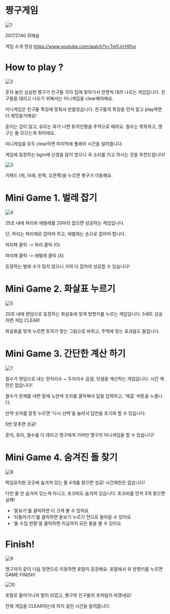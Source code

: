 # 짱구게임

![1](https://user-images.githubusercontent.com/70987287/100384825-6b4cf300-3064-11eb-85d4-d5c95cf706d4.png)

20172740 최예슬

게임 소개 영상 https://www.youtube.com/watch?v=TmYJrrHlfxo

# How to play ? 

![2](https://user-images.githubusercontent.com/70987287/100384827-6c7e2000-3064-11eb-8b10-85019a7be233.png)

혼자 놀던 심심한 짱구가 친구들 각자 집에 찾아가서 한명씩 데려 나오는 게임입니다. 친구들을 데리고 나오기 위해서는 미니게임을 clear해야해요.

미니게임은 친구들 특징에 맞춰서 만들었습니다. 친구들의 특징을 먼저 알고 play하면 더 재밋을거에요!

훈이는 겁이 많고, 유리는 화가 나면 토끼인형을 주먹으로 때려요. 철수는 똑똑하고, 맹구는 돌 모으는게 취미에요.

미니게임을 모두 clear하면 마지막에 플레이 시간을 알려줍니다.

게임에 등장하는 bgm에 신경을 많이 썼으니 꼭 소리를 키고 하시는 것을 추천드립니다!


![3](https://user-images.githubusercontent.com/70987287/100384829-6d16b680-3064-11eb-8dad-8bef6420c7cb.png)

키패드 (위, 아래, 왼쪽, 오른쪽)을 누르면 짱구가 이동해요.


# Mini Game 1. 벌레 잡기

![4](https://user-images.githubusercontent.com/70987287/100384830-6daf4d00-3064-11eb-9f81-806520887b67.png)

25초 내에 파리와 애벌레를 20마리 잡으면 성공하는 게임입니다. 

단, 파리는 파리채로 잡아야 하고, 애벌레는 손으로 잡아야 합니다. 

파리채 클릭 -> 파리 클릭 (O)

파리채 클릭 -> 애벌레 클릭 (X)

등장하는 벌레 수가 많지 않으니 거의 다 잡아야 성공할 수 있습니다!

# Mini Game 2. 화살표 누르기 

![5](https://user-images.githubusercontent.com/70987287/100384831-6e47e380-3064-11eb-92d4-7d967736691e.png)

20초 내에 랜덤으로 등장하는 화살표에 맞게 방향키를 누르는 게임입니다. 5세트 성공하면 게임 CLEAR!

화살표를 맞게 누르면 토끼가 맞는 그림으로 바뀌고, 주먹에 맞는 효과음도 들립니다.


# Mini Game 3. 간단한 계산 하기 

![7](https://user-images.githubusercontent.com/70987287/100384835-6ee07a00-3064-11eb-9a12-1cff67da5b49.png)

철수가 랜덤으로 내는 한자리수 ~ 두자리수 곱셈, 덧셈을 계산하는 게임입니다. 시간 제한은 없습니다!

철수가 문제를 내면 밑에 노란색 숫자를 클릭해서 답을 입력하고, '제출' 버튼을 누릅니다.

만약 숫자를 잘못 누르면 '다시 선택'을 눌러서 답칸을 초기화 할 수 있습니다.

5번 맞추면 성공! 


훈이, 유리, 철수를 다 데리고 맹구에게 가야만 맹구의 미니게임을 할 수 있습니다!


# Mini Game 4. 숨겨진 돌 찾기 

![8](https://user-images.githubusercontent.com/70987287/100384836-6f791080-3064-11eb-8751-4c1e53063d96.png)

떡잎유치원 곳곳에 숨겨져 있는 돌 4개를 찾으면 성공! 시간제한은 없습니다!

다만 돌 만 숨겨져 있는게 아니고, 초코비도 숨겨져 있습니다. 초코비를 먼저 3개 찾으면 실패!

* '돋보기'를 클릭하면 더 크게 볼 수 있어요
* '되돌아가기'를 클릭하면 돋보기 누르기 전으로 돌아갈 수 있어요
* '돌 수집 현황'을 클릭하면 지금까지 모은 돌을 볼 수 있어요

# Finish!

![9](https://user-images.githubusercontent.com/70987287/100384839-7011a700-3064-11eb-8625-e125d066d5f0.png)

맹구까지 같이 다음 장면으로 이동하면 포탈이 등장해요. 포탈에서 위 방향키를 누르면 GAME FINISH!

![10](https://user-images.githubusercontent.com/70987287/100384841-7011a700-3064-11eb-8800-7ed6a3b5ee04.png)

포탈로 들어가니까 밤이 되었고, 짱구와 친구들의 옷차림이 바꼈네요!

전체 게임을 CLEAR하는데 까지 걸린 시간을 알려줍니다. 

